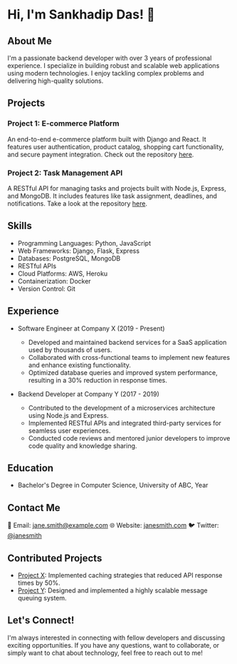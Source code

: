 # Hi, I'm Sankhadip Das! 👋

## About Me
I'm a passionate backend developer with over 3 years of professional experience. I specialize in building robust and scalable web applications using modern technologies. I enjoy tackling complex problems and delivering high-quality solutions.

## Projects
### Project 1: E-commerce Platform
An end-to-end e-commerce platform built with Django and React. It features user authentication, product catalog, shopping cart functionality, and secure payment integration. Check out the repository [here](https://github.com/your-username/ecommerce-platform).

### Project 2: Task Management API
A RESTful API for managing tasks and projects built with Node.js, Express, and MongoDB. It includes features like task assignment, deadlines, and notifications. Take a look at the repository [here](https://github.com/your-username/task-management-api).

## Skills
- Programming Languages: Python, JavaScript
- Web Frameworks: Django, Flask, Express
- Databases: PostgreSQL, MongoDB
- RESTful APIs
- Cloud Platforms: AWS, Heroku
- Containerization: Docker
- Version Control: Git

## Experience
- Software Engineer at Company X (2019 - Present)
  - Developed and maintained backend services for a SaaS application used by thousands of users.
  - Collaborated with cross-functional teams to implement new features and enhance existing functionality.
  - Optimized database queries and improved system performance, resulting in a 30% reduction in response times.
  
- Backend Developer at Company Y (2017 - 2019)
  - Contributed to the development of a microservices architecture using Node.js and Express.
  - Implemented RESTful APIs and integrated third-party services for seamless user experiences.
  - Conducted code reviews and mentored junior developers to improve code quality and knowledge sharing.

## Education
- Bachelor's Degree in Computer Science, University of ABC, Year

## Contact Me
📧 Email: jane.smith@example.com
🌐 Website: [janesmith.com](https://www.janesmith.com)
🐦 Twitter: [@janesmith](https://twitter.com/janesmith)

## Contributed Projects
- [Project X](https://github.com/organization/project-x): Implemented caching strategies that reduced API response times by 50%.
- [Project Y](https://github.com/organization/project-y): Designed and implemented a highly scalable message queuing system.

## Let's Connect!
I'm always interested in connecting with fellow developers and discussing exciting opportunities. If you have any questions, want to collaborate, or simply want to chat about technology, feel free to reach out to me!
